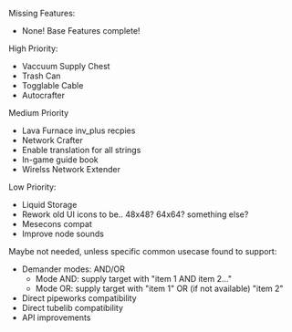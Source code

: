 Missing Features:
- None! Base Features complete!

High Priority:
- Vaccuum Supply Chest
- Trash Can
- Togglable Cable
- Autocrafter

Medium Priority
- Lava Furnace inv_plus recpies
- Network Crafter
- Enable translation for all strings
- In-game guide book
- Wirelss Network Extender

Low Priority:
- Liquid Storage
- Rework old UI icons to be.. 48x48? 64x64? something else?
- Mesecons compat
- Improve node sounds

Maybe not needed, unless specific common usecase found to support:
- Demander modes: AND/OR 
  - Mode AND: supply target with "item 1 AND item 2..."
  - Mode OR: supply target with "item 1" OR (if not available) "item 2"
- Direct pipeworks compatibility
- Direct tubelib compatibility
- API improvements

